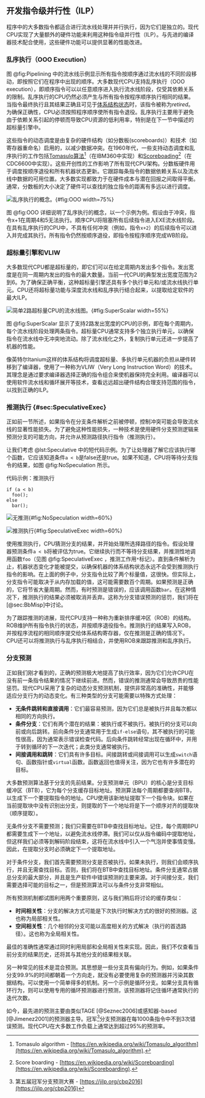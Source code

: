 ## 开发指令级并行性（ILP）

程序中的大多数指令都适合进行流水线处理并并行执行，因为它们是独立的。现代CPU实现了大量额外的硬件功能来利用这种指令级并行性（ILP）。与先进的编译器技术配合使用，这些硬件功能可以提供显著的性能改进。

### 乱序执行（OOO Execution）

图 @fig:Pipelining 中的流水线示例显示所有指令按顺序通过流水线的不同阶段移动，即按照它们在程序中出现的顺序。大多数现代CPU支持乱序执行（OOO execution），即顺序指令可以以任意顺序进入执行流水线阶段，仅受其依赖关系的限制。乱序执行的CPU仍然必须产生与所有指令按程序顺序执行相同的结果。当指令最终执行且其结果正确且可见于[体系结构状态](https://en.wikipedia.org/wiki/Architectural_state)时，该指令被称为*retired*。为确保正确性，CPU必须按照程序顺序使所有指令退役。乱序执行主要用于避免由于依赖关系引起的停顿而导致CPU资源的低利用率，特别是在下一节中描述的超标量引擎中。

这些指令的动态调度是由复杂的硬件结构（如分数板(scoreboards)）和技术（如寄存器重命名）启用的，以减少数据冲突。在1960年代，一些支持动态调度和乱序执行的工作包括[Tomasulo算法](https://en.wikipedia.org/wiki/Tomasulo_algorithm)[^4]（在IBM360中实现）和[Scoreboading](https://en.wikipedia.org/wiki/Scoreboarding)[^5]（在CDC6600中实现）。这些开创性的工作影响了所有现代CPU架构。分数板硬件用于调度按顺序退役和所有机器状态更新。它跟踪每条指令的数据依赖关系以及流水线中数据的可用位置。大多数实现都致力于在硬件成本与潜在回报之间取得平衡。通常，分数板的大小决定了硬件可以查找的独立指令的距离有多远以进行调度。

![乱序执行的概念。](../../img/uarch/OOO.png){#fig:OOO width=75%}

图 @fig:OOO 详细说明了乱序执行的概念，以一个示例为例。假设由于冲突，指令x+1在周期4和5无法执行。顺序CPU将阻塞所有后续指令进入EXE流水线阶段。在具有乱序执行的CPU中，不具有任何冲突（例如，指令`x+2`）的后续指令可以进入并完成其执行。所有指令仍然按顺序退役，即指令按程序顺序完成WB阶段。

### 超标量引擎和VLIW

大多数现代CPU都是超标量的，即它们可以在给定周期内发出多个指令。发出宽度是在同一周期内发出的指令的最大数量。当前一代CPU的典型发出宽度范围为2到6。为了确保正确平衡，这种超标量引擎还具有多个执行单元和/或流水线执行单元。CPU还将超标量功能与深度流水线和乱序执行结合起来，以提取给定软件的最大ILP。

![简单2路超标量CPU的流水线图。](../../img/uarch/SuperScalar.png){#fig:SuperScalar width=55%}

图 @fig:SuperScalar 显示了支持2路发出宽度的CPU的示例，即在每个周期内，每个流水线阶段处理两条指令。超标量CPU通常支持多个独立执行单元，以确保指令在流水线中无冲突地流动。除了流水线化之外，复制执行单元还进一步提高了机器的性能。

像英特尔Itanium这样的体系结构将调度超标量、多执行单元机器的负担从硬件转移到了编译器，使用了一种称为VLIW（Very Long Instruction Word）的技术。其理念是通过要求编译器选择正确的指令组合来使机器保持完全利用。编译器可以使用软件流水线和循环展开等技术，查看远远超出硬件结构合理支持范围的指令，以找到正确的ILP。

### 推测执行 {#sec:SpeculativeExec}

正如前一节所述，如果指令在分支条件解析之前被停顿，控制冲突可能会导致流水线的显著性能损失。为了避免这种性能损失，一种技术是使用硬件分支预测逻辑来预测分支的可能方向，并允许从预测路径执行指令（推测执行）。

让我们考虑 @lst:Speculative 中的短代码示例。为了让处理器了解它应该执行哪个函数，它应该知道条件`a < b`是false还是true。如果不知道，CPU将等待分支指令的结果，如图 @fig:NoSpeculation 所示。

代码示例：推测执行

~~~~ {#lst:Speculative .cpp}
if (a < b)
  foo();
else
  bar();
~~~~

![无推测](../../img/uarch/Speculative1.png){#fig:NoSpeculation width=60%}

![推测执行](../../img/uarch/Speculative2.png){#fig:SpeculativeExec width=60%}

使用推测执行，CPU猜测分支的结果，并开始处理所选择路径的指令。假设处理器预测条件`a < b`将被评估为true。它继续执行而不等待分支结果，并推测性地调用函数`foo`（见图 @fig:SpeculativeExec ，推测工作用`*`标记）。直到条件解析为止，机器状态变化才能被提交，以确保机器的体系结构状态永远不会受到推测执行指令的影响。在上面的例子中，分支指令比较了两个标量值，这很快。但实际上，分支指令可能取决于从内存加载的值，这可能需要数百个周期。如果预测是正确的，它将节省大量周期。然而，有时预测是错误的，应该调用函数`bar`。在这种情况下，推测执行的结果必须被取消并丢弃。这称为分支错误预测的惩罚，我们将在[@sec:BbMisp]中讨论。

为了跟踪推测的进展，现代CPU支持一种称为重新排序缓冲区（ROB）的结构。ROB维护所有指令执行的状态，并按顺序退役指令。推测执行的结果写入ROB，并按程序流程的相同顺序提交给体系结构寄存器，仅在推测是正确的情况下。CPU还可以将推测执行与乱序执行相结合，并使用ROB来跟踪推测和乱序执行。

### 分支预测

正如我们刚才看到的，正确的预测极大地提高了执行效率，因为它们允许CPU在没有前一条指令结果的情况下继续前进。然而，错误的推测通常会导致昂贵的性能惩罚。现代CPU采用了复杂的动态分支预测机制，提供非常高的准确性，并能够适应分支行为的动态变化。有三种类型的分支可能需要以特殊方式处理：

- **无条件跳转和直接调用**：它们最容易预测，因为它们总是被执行并且每次都以相同的方向执行。
- **条件分支**：它们有两个潜在的结果：被执行或不被执行。被执行的分支可以向前或向后跳转。前向条件分支通常用于生成`if-else`语句，其不被执行的可能性很高，因为通常表示错误检查代码。后向条件跳转经常出现在循环中，并用于转到循环的下一次迭代；此类分支通常被执行。
- **间接调用和跳转**：它们具有许多目标。间接跳转或间接调用可以生成`switch`语句、函数指针或`virtual`函数。函数返回也值得关注，因为它也有许多潜在的目标。

大多数预测算法基于分支的先前结果。分支预测单元（BPU）的核心是分支目标缓冲区（BTB），它为每个分支缓存目标地址。预测算法每个周期都要查询BTB，以生成下一个要提取指令的地址。CPU使用该新地址提取下一个指令块。如果在当前提取块中没有识别出分支，则提取的下一个地址将是下一个顺序对齐的提取块（顺序提取）。

无条件分支不需要预测；我们只需要在BTB中查找目标地址。记住，每个周期BPU都需要生成下一个地址，以避免流水线停滞。我们可以仅从指令编码中提取地址，但这样我们必须等到解码阶段结束，这将在流水线中引入一个气泡并使事情变慢。因此，在提取分支时必须确定下一个提取地址。

对于条件分支，我们首先需要预测分支是否被执行。如果未执行，则我们会顺序执行，并且无需查找目标。否则，我们将在BTB中查找目标地址。条件分支通常占据总分支的最大部分，并且是生产软件中错误预测的主要来源。对于间接分支，我们需要选择可能的目标之一，但是预测算法可以与条件分支非常相似。

所有预测机制都试图利用两个重要原则，这与我们稍后将讨论的缓存类似：

- **时间相关性**：分支的解决方式可能是下次执行时解决方式的很好的预测器。这也称为局部相关性。
- **空间相关性**：几个相邻的分支可能以高度相关的方式解决（执行的首选路径）。这也称为全局相关性。

最佳的准确性通常通过同时利用局部和全局相关性来实现。因此，我们不仅查看当前分支的结果历史，还将其与其他分支的结果相关联。

另一种常见的技术是混合预测。其思想是一些分支具有偏向行为。例如，如果条件分支99.9%的时间都朝着一个方向走，就没有必要使用复杂的预测器并污染其数据结构。可以使用一个简单得多的机制。另一个示例是循环分支。如果分支具有循环行为，则可以使用专用的循环预测器进行预测，该预测器将记住循环通常执行的迭代次数。

如今，最先进的预测主要由类似TAGE [@Seznec2006]或感知器-based [@Jimenez2001]的预测器主导。冠军[^6]分支预测器在每1000条指令中不到3次错误预测。现代CPU在大多数工作负载上通常达到超过95%的预测率。

[^4]: Tomasulo algorithm - [https://en.wikipedia.org/wiki/Tomasulo_algorithm](https://en.wikipedia.org/wiki/Tomasulo_algorithm).
[^5]: Score boarding - [https://en.wikipedia.org/wiki/Scoreboarding](https://en.wikipedia.org/wiki/Scoreboarding).
[^6]: 第五届冠军分支预测大赛 - [https://jilp.org/cbp2016](https://jilp.org/cbp2016)